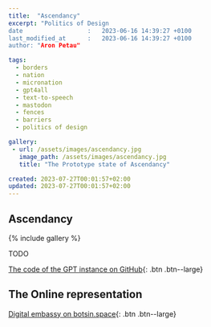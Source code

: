 ```yaml
---
title:  "Ascendancy"
excerpt: "Politics of Design
date                  :   2023-06-16 14:39:27 +0100
last_modified_at      :   2023-06-16 14:39:27 +0100
author: "Aron Petau"

tags:
  - borders
  - nation
  - micronation
  - gpt4all
  - text-to-speech
  - mastodon
  - fences
  - barriers
  - politics of design

gallery:
 - url: /assets/images/ascendancy.jpg
   image_path: /assets/images/ascendancy.jpg
   title: "The Prototype state of Ascendancy"

created: 2023-07-27T00:01:57+02:00
updated: 2023-07-27T00:01:57+02:00
---
```


## Ascendancy

{% include gallery %}

TODO

[The code of the GPT instance on GitHub](https://github.com/arontaupe/gpt){: .btn .btn--large}



## The Online representation

[Digital embassy on botsin.space](https://botsin.space/@ascendancy){: .btn .btn--large}





